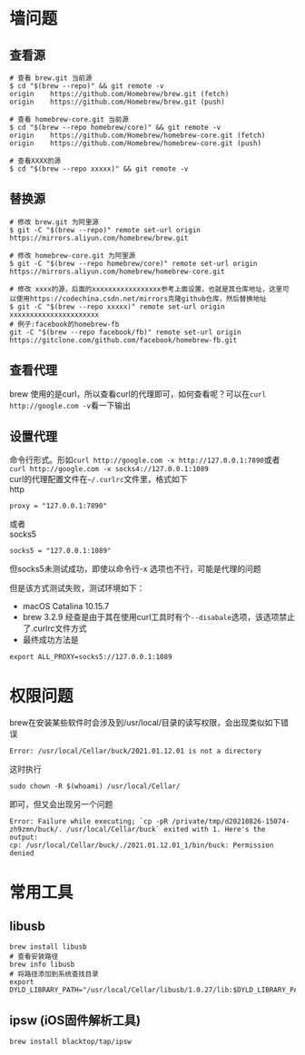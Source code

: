 # 墙问题

## 查看源
```
# 查看 brew.git 当前源
$ cd "$(brew --repo)" && git remote -v
origin    https://github.com/Homebrew/brew.git (fetch)
origin    https://github.com/Homebrew/brew.git (push)

# 查看 homebrew-core.git 当前源
$ cd "$(brew --repo homebrew/core)" && git remote -v
origin    https://github.com/Homebrew/homebrew-core.git (fetch)
origin    https://github.com/Homebrew/homebrew-core.git (push)

# 查看XXXX的源
$ cd "$(brew --repo xxxxx)" && git remote -v
```
## 替换源
```
# 修改 brew.git 为阿里源
$ git -C "$(brew --repo)" remote set-url origin https://mirrors.aliyun.com/homebrew/brew.git

# 修改 homebrew-core.git 为阿里源
$ git -C "$(brew --repo homebrew/core)" remote set-url origin https://mirrors.aliyun.com/homebrew/homebrew-core.git

# 修改 xxxx的源，后面的xxxxxxxxxxxxxxxxx参考上面设置，也就是其仓库地址，这里可以使用https://codechina.csdn.net/mirrors克隆github仓库，然后替换地址
$ git -C "$(brew --repo xxxxx)" remote set-url origin xxxxxxxxxxxxxxxxxxxxxx
# 例子:facebook的homebrew-fb
git -C "$(brew --repo facebook/fb)" remote set-url origin https://gitclone.com/github.com/facebook/homebrew-fb.git
```
## 查看代理
brew 使用的是curl，所以查看curl的代理即可，如何查看呢？可以在`curl http://google.com -v`看一下输出
## 设置代理
命令行形式。形如`curl http://google.com -x http://127.0.0.1:7890`或者`curl http://google.com -x socks4://127.0.0.1:1089` \
curl的代理配置文件在`~/.curlrc`文件里，格式如下 \
http 
```
proxy = "127.0.0.1:7890"
```
或者 \
socks5 
```
socks5 = "127.0.0.1:1089"
```
但socks5未测试成功，即使以命令行-x 选项也不行，可能是代理的问题 

但是该方式测试失败，测试环境如下：
- macOS Catalina 10.15.7
- brew 3.2.9
经查是由于其在使用curl工具时有个`--disabale`选项，该选项禁止了.curlrc文件方式
- 最终成功方法是
```
export ALL_PROXY=socks5://127.0.0.1:1089
```
# 权限问题
brew在安装某些软件时会涉及到/usr/local/目录的读写权限，会出现类似如下错误 
```
Error: /usr/local/Cellar/buck/2021.01.12.01 is not a directory
```
这时执行
```
sudo chown -R $(whoami) /usr/local/Cellar/
```
即可，但又会出现另一个问题
```
Error: Failure while executing; `cp -pR /private/tmp/d20210826-15074-zh9zmn/buck/. /usr/local/Cellar/buck` exited with 1. Here's the output:
cp: /usr/local/Cellar/buck/./2021.01.12.01_1/bin/buck: Permission denied
```

# 常用工具
## libusb
```
brew install libusb
# 查看安装路径
brew info libusb
# 将路径添加到系统查找目录
export DYLD_LIBRARY_PATH="/usr/local/Cellar/libusb/1.0.27/lib:$DYLD_LIBRARY_PATH"
```
## ipsw (iOS固件解析工具)
```
brew install blacktop/tap/ipsw
```

